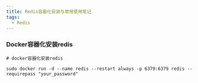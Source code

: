```yaml
---
title: Redis容器化安装与常用使用笔记
tags:
  - Redis
---
```






### Docker容器化安装redis

~~~shell
# docker容器化安装redis

sudo docker run -d --name redis --restart always -p 6379:6379 redis --requirepass "your_password" 
~~~


